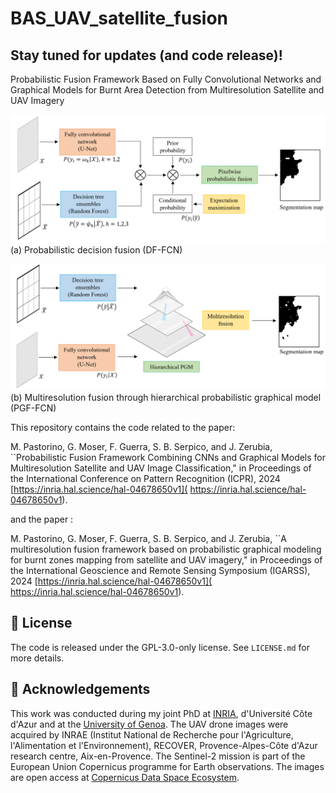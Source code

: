 # BAS_UAV_satellite_fusion

## Stay tuned for updates (and code release)!

Probabilistic Fusion Framework Based on Fully Convolutional Networks and Graphical Models for Burnt Area Detection from Multiresolution Satellite and UAV Imagery

![screenshot](arch_1.PNG)
(a) Probabilistic decision fusion (DF-FCN)

![screenshot](arch_2.PNG)
(b) Multiresolution fusion through hierarchical probabilistic graphical model (PGF-FCN)

This repository contains the code related to the paper:  

M. Pastorino, G. Moser, F. Guerra, S. B. Serpico, and J. Zerubia, ``Probabilistic Fusion Framework Combining CNNs and Graphical Models for Multiresolution Satellite and UAV Image Classification," in Proceedings of the International Conference on Pattern Recognition (ICPR), 2024 [https://inria.hal.science/hal-04678650v1]( https://inria.hal.science/hal-04678650v1).

and the paper :

M. Pastorino, G. Moser, F. Guerra, S. B. Serpico, and J. Zerubia, ``A multiresolution fusion framework based on probabilistic graphical modeling for burnt zones mapping from satellite and UAV imagery," in Proceedings of the International Geoscience and Remote Sensing Symposium (IGARSS), 2024 [https://inria.hal.science/hal-04678650v1]( https://inria.hal.science/hal-04678650v1).


## :new_moon_with_face: License

The code is released under the GPL-3.0-only license. See `LICENSE.md` for more details.


## :eyes: Acknowledgements

This work was conducted during my joint PhD at [INRIA](https://team.inria.fr/ayana/team-members/), d'Université Côte d'Azur and at the [University of Genoa](http://phd-stiet.diten.unige.it/). 
The UAV drone images were acquired by INRAE (Institut National de Recherche pour l'Agriculture, l'Alimentation et l'Environnement), RECOVER, Provence-Alpes-Côte d'Azur research centre, Aix-en-Provence.
The Sentinel-2 mission is part of the European Union Copernicus programme for Earth observations. The images are open access at [Copernicus Data Space Ecosystem](https://dataspace.copernicus.eu/).
